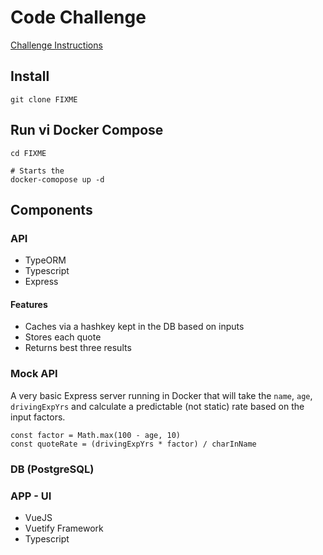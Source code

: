 # Code Challenge

[Challenge Instructions](./CHALLENGE.md)

## Install

```
git clone FIXME
```

## Run vi Docker Compose
``` 
cd FIXME
```

```
# Starts the 
docker-comopose up -d
```

## Components

### API

* TypeORM
* Typescript
* Express

#### Features

* Caches via a hashkey kept in the DB based on inputs
* Stores each quote
* Returns best three results

### Mock API

A very basic Express server running in Docker that will take the `name`, `age`, `drivingExpYrs` and calculate a predictable (not static) rate based on the input factors.
```
const factor = Math.max(100 - age, 10)
const quoteRate = (drivingExpYrs * factor) / charInName
```

### DB (PostgreSQL)

### APP - UI

* VueJS
* Vuetify Framework
* Typescript
